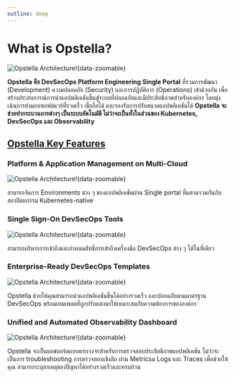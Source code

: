 ```yaml
---
outline: deep
---
```


# What is Opstella? 

![Opstella Architecture!](/images/intro/whatisopstella/ArchitectureFlows-Platform-overview.png){data-zoomable}

<strong>Opstella คือ DevSecOps Platform Engineering Single Portal</strong> ที่รวมการพัฒนา (Development) ความปลอดภัย (Security) และการปฏิบัติการ (Operations) เข้าด้วยกัน เพื่อสร้างประสบการณ์การนำแอปพลิเคชันขึ้นสู่ระบบที่ปลอดภัยและมีประสิทธิภาพสำหรับองค์กร โดยมุ่งเน้นการส่งมอบซอฟต์แวร์ที่รวดเร็ว เชื่อถือได้ และรองรับการปรับขนาดแอปพลิเคชันได้ <strong>Opstella จะช่วยทำกระบวนการต่างๆ เป็นระบบอัตโนมัติ ไม่ว่าจะเป็นทั้งในส่วนของ Kubernetes, DevSecOps และ Observability</strong> 

## <ins><strong>Opstella Key Features</strong></ins>

### Platform & Application Management on Multi-Cloud

![Opstella Architecture!](/images/intro/whatisopstella/platform-relations.png){data-zoomable}

สามารถจัดการ Environments ต่าง ๆ ของแอปพลิเคชันผ่าน Single portal ที่ผสานรวมกันกับสถาปัตยกรรม Kubernetes-native

### Single Sign-On DevSecOps Tools

![Opstella Architecture!](/images/intro/whatisopstella/sso.png){data-zoomable}

สามารถบริหารการเข้าถึงและกำหนดสิทธิ์การเข้าถึงเครื่องมือ DevSecOps ต่าง ๆ ได้ในที่เดียว

### Enterprise-Ready DevSecOps Templates

![Opstella Architecture!](/images/intro/whatisopstella/sotfware-template.png){data-zoomable}

Opstella ช่วยให้คุณสามารถนำแอปพลิเคชันขึ้นได้อย่างรวดเร็ว และปลอดภัยตามมาตรฐาน DevSecOps พร้อมเทมเพลตที่ถูกปรับแต่งมาให้เหมาะสมกับความต้องการขององค์กร

### Unified and Automated Observability Dashboard

![Opstella Architecture!](/images/intro/whatisopstella/grafana.png){data-zoomable}

Opstella จะเป็นแดชบอร์ดแบบครบวงจรสำหรับการตรวจสอบประสิทธิภาพแอปพลิเคชัน ไม่ว่าจะเป็นการ troubleshooting การตรวจสอบเชิงลึก ผ่าน Metricsม Logs และ Traces เพื่อช่วยให้คุณ สามารถระบุสาเหตุของปัญหาได้อย่างรวดเร็วและครบถ้วน